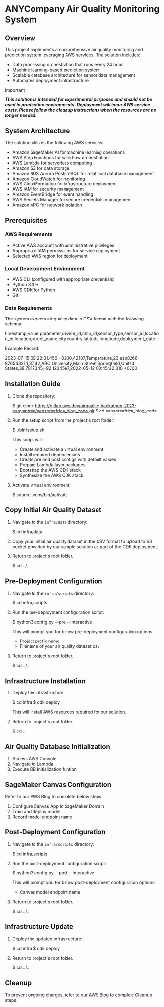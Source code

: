 # ANYCompany Air Quality Monitoring System

## Overview
This project implements a comprehensive air quality monitoring and prediction system leveraging AWS services. The solution includes:
- Data processing orchestration that runs every 24 hour
- Machine learning-based prediction system
- Scalable database architecture for sensor data management
- Automated deployment infrastructure

> [!IMPORTANT]
> **_This solution is intended for experimental purposes and should not be used in production environments. Deployment will incur AWS service costs. Please follow the cleanup instructions when the resources are no longer needed._**

## System Architecture
The solution utilizes the following AWS services:
- Amazon SageMaker AI for machine learning operations
- AWS Step Functions for workflow orchestration
- AWS Lambda for serverless computing
- Amazon S3 for data storage
- Amazon RDS Aurora PostgreSQL for relational database management
- Amazon CloudWatch for monitoring
- AWS CloudFormation for infrastructure deployment
- AWS IAM for security management
- Amazon EventBridge for event handling
- AWS Secrets Manager for secure credentials management
- Amazon VPC for network isolation

## Prerequisites

### AWS Requirements
- Active AWS account with administrative privileges
- Appropriate IAM permissions for service deployment
- Selected AWS region for deployment

### Local Development Environment
- AWS CLI (configured with appropriate credentials)
- Python 3.10+
- AWS CDK for Python
- Git

### Data Requirements
The system expects air quality data in CSV format with the following schema:

timestamp,value,parameter,device_id,chip_id,sensor_type,sensor_id,location_id,location,street_name,city,country,latitude,longitude,deployment_date

Example Record:

2023-07-15 09:22:31.456 +0200,42187,Temperature,23,esp8266-87654321,1,37,42,ABC University,Main Street,Springfield,United States,38.7812345,-92.1234567,2022-05-12 08:45:22.310 +0200


## Installation Guide

1. Clone the repository:
   
   $ git clone https://gitlab.aws.dev/airquality-hackathon-2023-banyantree/sensorsafrica_blog_code.git
   $ cd sensorsafrica_blog_code


2. Run the setup script from the project's root folder:

   $ ./bin/setup.sh


   This script will:
   - Create and activate a virtual environment
   - Install required dependencies
   - Create pre and post configs with default values
   - Prepare Lambda layer packages
   - Bootstrap the AWS CDK stack
   - Synthesize the AWS CDK stack

3. Activate virtual environment:

   $ source .venv/bin/activate


## Copy Initial Air Quality Dataset

1. Navigate to the `infra/data` directory:

   $ cd infra/data


2. Copy your initial air quality dataset in the CSV format to upload to S3 bucket provided by our sample solution as part of the CDK deployment.

3. Return to project's root folder.

   $ cd ../..


## Pre-Deployment Configuration

1. Navigate to the `infra/scripts` directory:

   $ cd infra/scripts


2. Run the pre-deployment configuration script:

   $ python3 config.py --pre --interactive


   This will prompt you for below pre-deployment configuration options:
   - Project prefix name
   - Filename of your air quality dataset csv

3. Return to project's root folder.

   $ cd ../..


## Infrastructure Installation

1. Deploy the infrastructure:

   $ cd infra
   $ cdk deploy

   This will install AWS resources required for our solution.

2. Return to project's root folder.

   $ cd ..


## Air Quality Database Initialization

1. Access AWS Console
2. Navigate to Lambda
2. Execute DB Initialization funtion

## SageMaker Canvas Configuration

Refer to our AWS Blog to complete below steps.
1. Configure Canvas App in SageMaker Domain
2. Train and deploy model
3. Record model endpoint name

## Post-Deployment Configuration

1. Navigate to the `infra/scripts` directory:

   $ cd infra/scripts


2. Run the post-deployment configuration script:

   $ python3 config.py --post --interactive


   This will prompt you for below post-deployment configuration options:
   - Canvas model endpoint name

3. Return to project's root folder.

   $ cd ../..


## Infrastructure Update

1. Deploy the updated infrastructure:

   $ cd infra
   $ cdk deploy


2. Return to project's root folder.

   $ cd ../..



## Cleanup

To prevent ongoing charges, refer to our AWS Blog to complete Cleanup steps.

